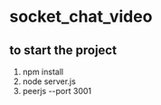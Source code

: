 # socket_chat_video

## to start the project
1. npm install
2. node server.js
3. peerjs --port 3001
